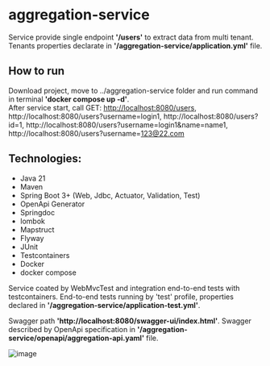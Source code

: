 # aggregation-service

Service provide single endpoint **'/users'** to extract data from multi tenant. Tenants properties declarate in **'/aggregation-service/application.yml'** file.

## How to run
Download project, move to ../aggregation-service folder and run command in terminal **'docker compose up -d'**. <br>
After service start, call GET: <a href="http://localhost:8080/users" target="_blank">http://localhost:8080/users</a>, http://localhost:8080/users?username=login1, http://localhost:8080/users?id=1, http://localhost:8080/users?username=login1&name=name1, http://localhost:8080/users?username=123@22.com

## Technologies:
  - Java 21
  - Maven
  - Spring Boot 3+ (Web, Jdbc, Actuator, Validation, Test)
  - OpenApi Generator
  - Springdoc
  - lombok
  - Mapstruct
  - Flyway
  - JUnit
  - Testcontainers
  - Docker
  - docker compose

Service coated by WebMvcTest and integration end-to-end tests with testcontainers. End-to-end tests running by 'test' profile, properties declared in **'/aggregation-service/application-test.yml'**.

Swagger path **'http://localhost:8080/swagger-ui/index.html'**. Swagger described by OpenApi specification in **'/aggregation-service/openapi/aggregation-api.yaml'** file.

![image](https://github.com/user-attachments/assets/8ab9241a-a335-42e9-b340-73400e6f4d7f)


